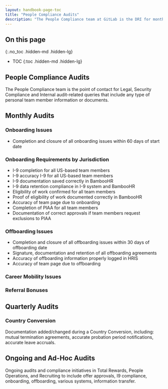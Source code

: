```yaml
---
layout: handbook-page-toc
title: "People Compliance Audits"
description: "The People Compliance team at GitLab is the DRI for monthly and quarterly audits related to the team member life cycle."
---
```


## On this page
{:.no_toc .hidden-md .hidden-lg}

- TOC
{:toc .hidden-md .hidden-lg}

## People Compliance Audits

The People Compliance team is the point of contact for Legal, Security Compliance and Internal audit-related queries that include any type of personal team member information or documents.

## Monthly Audits

### Onboarding Issues 

- Completion and closure of all onboarding issues within 60 days of start date

### Onboarding Requirements by Jurisdiction

- I-9 completion for all US-based team members
- I-9 accuracy I-9 for all US-based team members
- I-9 documentation saved correctly in BambooHR
- I-9 data retention compliance in I-9 system and BambooHR
- Eligibility of work confirmed for all team members
- Proof of eligibility of work documented correctly in BambooHR
- Accuracy of team page due to onboarding
- Completion of PIAA for all team members
- Documentation of correct approvals if team members request exclusions to PIAA 

### Offboarding Issues

- Completion and closure of all offboarding issues within 30 days of offboarding date
- Signature, documentation and retention of all offboarding agreements 
- Accuracy of offboarding information properly logged in HRIS
- Accuracy of team page due to offboarding

### Career Mobility Issues

### Referral Bonuses

## Quarterly Audits

### Country Conversion

Documentation added/changed during a Country Conversion, including: mutual termination agreements, accurate probation period notifications, accurate leave accruals.

## Ongoing and Ad-Hoc Audits

Ongoing audits and compliance initiatives in Total Rewards, People Operations, and Recruiting to include offer approvals, I9 compliance, onboarding, offboarding, various systems, information transfer.

